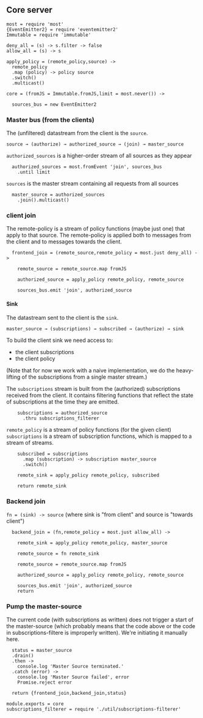 Core server
-----------

    most = require 'most'
    {EventEmitter2} = require 'eventemitter2'
    Immutable = require 'immutable'

    deny_all = (s) -> s.filter -> false
    allow_all = (s) -> s

    apply_policy = (remote_policy,source) ->
      remote_policy
      .map (policy) -> policy source
      .switch()
      .multicast()

    core = (fromJS = Immutable.fromJS,limit = most.never()) ->

      sources_bus = new EventEmitter2

### Master bus (from the clients)

The (unfiltered) datastream from the client is the `source`.

```
source → (authorize) → authorized_source → (join) → master_source
```

`authorized_sources` is a higher-order stream of all sources as they appear

      authorized_sources = most.fromEvent 'join', sources_bus
        .until limit

`sources` is the master stream containing all requests from all sources

      master_source = authorized_sources
        .join().multicast()

### client join

The remote-policy is a stream of policy functions (maybe just one) that apply to that source.
The remote-policy is applied both to messages from the client and to messages towards the client.

      frontend_join = (remote_source,remote_policy = most.just deny_all) ->

        remote_source = remote_source.map fromJS

        authorized_source = apply_policy remote_policy, remote_source

        sources_bus.emit 'join', authorized_source

#### Sink

The datastream sent to the client is the `sink`.

```
master_source → (subscriptions) → subscribed → (authorize) → sink
```

To build the client sink we need access to:
- the client subscriptions
- the client policy

(Note that for now we work with a naive implementation, we do
the heavy-lifting of the subscriptions from a single master stream.)

The `subscriptions` stream is built from the (authorized) subscriptions received from the client.
It contains filtering functions that reflect the state of subscriptions at the time they are emitted.

        subscriptions = authorized_source
          .thru subscriptions_filterer

`remote_policy` is a stream of policy functions (for the given client)
`subscriptions` is a stream of subscription functions, which is mapped to a stream of streams.

        subscribed = subscriptions
          .map (subscription) -> subscription master_source
          .switch()

        remote_sink = apply_policy remote_policy, subscribed

        return remote_sink

### Backend join

`fn = (sink) -> source` (where sink is "from client" and source is "towards client")

      backend_join = (fn,remote_policy = most.just allow_all) ->

        remote_sink = apply_policy remote_policy, master_source

        remote_source = fn remote_sink

        remote_source = remote_source.map fromJS

        authorized_source = apply_policy remote_policy, remote_source

        sources_bus.emit 'join', authorized_source
        return

### Pump the master-source

The current code (with subscriptions as written) does not trigger a start of the master-source (which probably means that the code above or the code in subscriptions-filtere is improperly written).
We're initiating it manually here.

      status = master_source
      .drain()
      .then ->
        console.log 'Master Source terminated.'
      .catch (error) ->
        console.log 'Master Source failed', error
        Promise.reject error

      return {frontend_join,backend_join,status}

    module.exports = core
    subscriptions_filterer = require './util/subscriptions-filterer'

